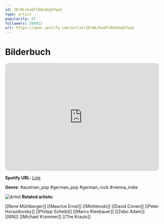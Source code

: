 ```yaml
---
id: 2ErWLckuGFl84nGmg5fwyG
type: artist
popularity: 57
followers: 204013
url: https://open.spotify.com/artist/2ErWLckuGFl84nGmg5fwyG
---
```

# Bilderbuch

<iframe style="border-radius:12px" src="https://open.spotify.com/embed/artist/2ErWLckuGFl84nGmg5fwyG" width="100%" height="352" frameBorder="0" allowfullscreen="" allow="autoplay; clipboard-write; encrypted-media; fullscreen; picture-in-picture" loading="lazy"></iframe>

**Spotify URL:** [Link](https://open.spotify.com/artist/2ErWLckuGFl84nGmg5fwyG)

**Genre:**  #austrian_pop #german_pop #german_rock #vienna_indie

![Artist](https://i.scdn.co/image/ab6761610000e5eb19be37d85178b37604544b42)
**Related artists:**

[[Rene Mühlberger]]
[[Maurice Ernst]]
[[Minhtendo]]
[[David Conen]]
[[Peter Horazdovsky]]
[[Philipp Scheibl]]
[[Marco Kleebauer]]
[[Zebo Adam]]
[[RIN]]
[[Michael Krammer]]
[[The Krauts]]
